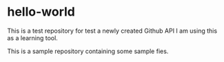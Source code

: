 # hello-world
This is a test repository for test a newly created Github API
I am using this as a learning tool.

This is a sample repository containing some sample fies.
